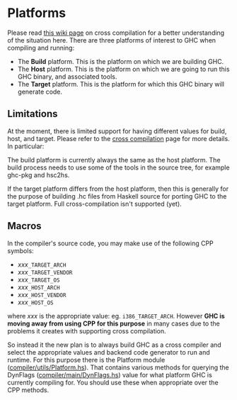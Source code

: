 # Platforms



Please read [this wiki page](cross-compilation) on cross compilation for a better understanding of the situation here. There are three platforms of interest to GHC when compiling and running:
 


- The **Build** platform. This is the platform on which we are building GHC.
- The **Host** platform. This is the platform on which we are going to run this GHC binary, and associated tools.
- The **Target** platform. This is the platform for which this GHC binary will generate code.

## Limitations



At the moment, there is limited support for having different values for build, host, and target. Please refer to the [cross compilation](cross-compilation) page for more details. In particular:



The build platform is currently always the same as the host platform. The build process needs to use some of the tools in the source tree, for example ghc-pkg and hsc2hs. 



If the target platform differs from the host platform, then this is generally for the purpose of building .hc files from Haskell source for porting GHC to the target platform. Full cross-compilation isn't supported (yet). 


## Macros



In the compiler's source code, you may make use of the following CPP symbols:


- *xxx*`_TARGET_ARCH`
- *xxx*`_TARGET_VENDOR`
- *xxx*`_TARGET_OS`
- *xxx*`_HOST_ARCH`
- *xxx*`_HOST_VENDOR`
- *xxx*`_HOST_OS`


where *xxx* is the appropriate value: eg. `i386_TARGET_ARCH`. However **GHC is moving away from using CPP for this purpose** in many cases due to the problems it creates with supporting cross compilation.



So instead it the new plan is to always build GHC as a cross compiler and select the appropriate values and backend code generator to run and runtime. For this purpose there is the Platform module ([compiler/utils/Platform.hs](/trac/ghc/browser/ghc/compiler/utils/Platform.hs)). That contains various methods for querying the DynFlags ([compiler/main/DynFlags.hs](/trac/ghc/browser/ghc/compiler/main/DynFlags.hs)) value for what platform GHC is currently compiling for. You should use these when appropriate over the CPP methods.



